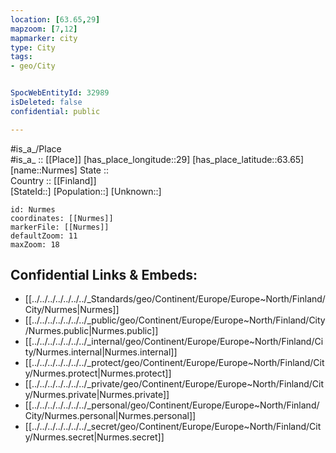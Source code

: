 ```yaml
---
location: [63.65,29] 
mapzoom: [7,12] 
mapmarker: city 
type: City
tags:
- geo/City


SpocWebEntityId: 32989
isDeleted: false
confidential: public

---
```

#is_a_/Place  
#is_a_ :: [[Place]] 
[has_place_longitude::29] 
[has_place_latitude::63.65] 
[name::Nurmes] 
State ::  
Country :: [[Finland]]  
[StateId::] 
[Population::] 
[Unknown::] 


```leaflet
id: Nurmes
coordinates: [[Nurmes]] 
markerFile: [[Nurmes]] 
defaultZoom: 11 
maxZoom: 18
```


## Confidential Links & Embeds: 
- [[../../../../../../../_Standards/geo/Continent/Europe/Europe~North/Finland/City/Nurmes|Nurmes]] 
- [[../../../../../../../_public/geo/Continent/Europe/Europe~North/Finland/City/Nurmes.public|Nurmes.public]] 
- [[../../../../../../../_internal/geo/Continent/Europe/Europe~North/Finland/City/Nurmes.internal|Nurmes.internal]] 
- [[../../../../../../../_protect/geo/Continent/Europe/Europe~North/Finland/City/Nurmes.protect|Nurmes.protect]] 
- [[../../../../../../../_private/geo/Continent/Europe/Europe~North/Finland/City/Nurmes.private|Nurmes.private]] 
- [[../../../../../../../_personal/geo/Continent/Europe/Europe~North/Finland/City/Nurmes.personal|Nurmes.personal]] 
- [[../../../../../../../_secret/geo/Continent/Europe/Europe~North/Finland/City/Nurmes.secret|Nurmes.secret]] 
